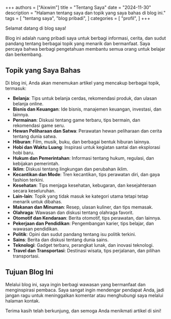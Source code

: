 +++
authors = ["Aixwim"]
title = "Tentang Saya"
date = "2024-11-30"
description = "Halaman tentang saya dan topik yang saya bahas di blog ini."
tags = [
    "tentang saya",
    "blog pribadi",
]
categories = [
    "profil",
]
+++

Selamat datang di blog saya!

Blog ini adalah ruang pribadi saya untuk berbagi informasi, cerita, dan sudut pandang tentang berbagai topik yang menarik dan bermanfaat. Saya percaya bahwa berbagi pengetahuan membantu semua orang untuk belajar dan berkembang.

## Topik yang Saya Bahas

Di blog ini, Anda akan menemukan artikel yang mencakup berbagai topik, termasuk:

- **Belanja**: Tips untuk belanja cerdas, rekomendasi produk, dan ulasan belanja online.
- **Bisnis dan Keuangan**: Ide bisnis, manajemen keuangan, investasi, dan lainnya.
- **Permainan**: Diskusi tentang game terbaru, tips bermain, dan rekomendasi game seru.
- **Hewan Peliharaan dan Satwa**: Perawatan hewan peliharaan dan cerita tentang dunia satwa.
- **Hiburan**: Film, musik, buku, dan berbagai bentuk hiburan lainnya.
- **Hobi dan Waktu Luang**: Inspirasi untuk kegiatan santai dan eksplorasi hobi baru.
- **Hukum dan Pemerintahan**: Informasi tentang hukum, regulasi, dan kebijakan pemerintah.
- **Iklim**: Diskusi tentang lingkungan dan perubahan iklim.
- **Kecantikan dan Mode**: Tren kecantikan, tips perawatan diri, dan gaya fashion terkini.
- **Kesehatan**: Tips menjaga kesehatan, kebugaran, dan kesejahteraan secara keseluruhan.
- **Lain-lain**: Topik yang tidak masuk ke kategori utama tetapi tetap menarik untuk dibahas.
- **Makanan dan Minuman**: Resep, ulasan kuliner, dan tips memasak.
- **Olahraga**: Wawasan dan diskusi tentang olahraga favorit.
- **Otomotif dan Kendaraan**: Berita otomotif, tips perawatan, dan lainnya.
- **Pekerjaan dan Pendidikan**: Pengembangan karier, tips belajar, dan wawasan pendidikan.
- **Politik**: Opini dan sudut pandang tentang isu politik terkini.
- **Sains**: Berita dan diskusi tentang dunia sains.
- **Teknologi**: Gadget terbaru, perangkat lunak, dan inovasi teknologi.
- **Travel dan Transportasi**: Destinasi wisata, tips perjalanan, dan pilihan transportasi.

## Tujuan Blog Ini

Melalui blog ini, saya ingin berbagi wawasan yang bermanfaat dan menginspirasi pembaca. Saya sangat ingin mendengar pendapat Anda, jadi jangan ragu untuk meninggalkan komentar atau menghubungi saya melalui halaman kontak.

Terima kasih telah berkunjung, dan semoga Anda menikmati artikel di sini!
